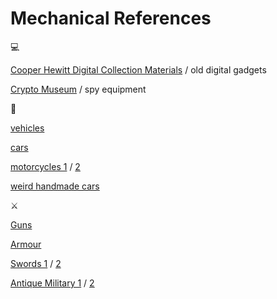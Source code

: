 # Mechanical References

💻

[Cooper Hewitt Digital Collection Materials](https://collection.cooperhewitt.org/highlights/840501697/) / old digital gadgets

[Crypto Museum](http://www.cryptomuseum.alibaba.sk/index.htm) / spy equipment

🚗

[vehicles](https://rocketumbl.tumblr.com/)

[cars](http://www.seriouswheels.com/)

[motorcycles 1](https://www.bikeexif.com/) / [2](http://www.pipeburn.com/)

[weird handmade cars](https://steampunkvehicles.tumblr.com/)


⚔️

[Guns](https://gunrunnerhell.tumblr.com/)

[Armour](https://collections.royalarmouries.org/#/objects)

[Swords 1](https://art-of-swords.tumblr.com/) / [2](http://myarmoury.com/collections.html)

[Antique Military 1](http://www.gundersonmilitaria.com/) / [2](https://www.olympiaauctions.com/auctions-valuations/sale-results/?y=2020)


